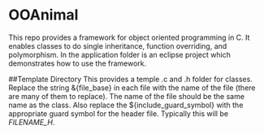 OOAnimal
========

This repo provides a framework for object oriented programming in C. It enables classes to do single inheritance, function overriding, and polymorphism. In the application folder is an eclipse project which demonstrates how to use the framework. 

##Template Directory
This provides a temple .c and .h folder for classes. Replace the string &{file_base} in each file with the name of the file (there are many of them to replace). The name of the file should be the same name as the class. Also replace the ${include_guard_symbol} with the appropriate guard symbol for the header file. Typically this will be _FILENAME_H_.

